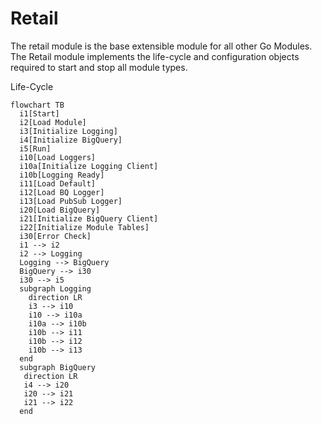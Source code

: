 # Retail

The retail module is the base extensible module for all other Go Modules.
The Retail module implements the life-cycle and configuration objects 
required to start and stop all module types.

Life-Cycle

```mermaid
flowchart TB
  i1[Start]
  i2[Load Module]
  i3[Initialize Logging]
  i4[Initialize BigQuery]
  i5[Run]
  i10[Load Loggers]
  i10a[Initialize Logging Client]
  i10b[Logging Ready]
  i11[Load Default]
  i12[Load BQ Logger]
  i13[Load PubSub Logger]
  i20[Load BigQuery]
  i21[Initialize BigQuery Client]
  i22[Initialize Module Tables]
  i30[Error Check]
  i1 --> i2
  i2 --> Logging
  Logging --> BigQuery
  BigQuery --> i30
  i30 --> i5
  subgraph Logging
    direction LR
    i3 --> i10
    i10 --> i10a
    i10a --> i10b
    i10b --> i11
    i10b --> i12
    i10b --> i13
  end
  subgraph BigQuery
   direction LR
   i4 --> i20
   i20 --> i21
   i21 --> i22
  end
```